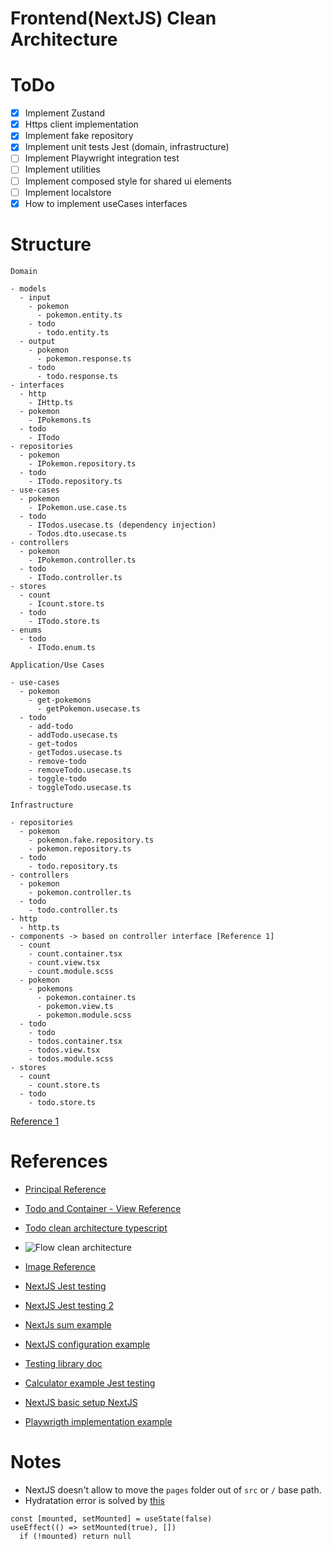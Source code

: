 # Frontend(NextJS) Clean Architecture

# ToDo

- [x] Implement Zustand
- [x] Https client implementation
- [x] Implement fake repository
- [x] Implement unit tests Jest (domain, infrastructure)
- [ ] Implement Playwright integration test
- [ ] Implement utilities
- [ ] Implement composed style for shared ui elements
- [ ] Implement localstore
- [x] How to implement useCases interfaces

# Structure

```
Domain

- models
  - input
    - pokemon
      - pokemon.entity.ts
    - todo
      - todo.entity.ts
  - output
    - pokemon
      - pokemon.response.ts
    - todo
      - todo.response.ts
- interfaces
  - http
    - IHttp.ts
  - pokemon
    - IPokemons.ts
  - todo
    - ITodo
- repositories
  - pokemon
    - IPokemon.repository.ts
  - todo
    - ITodo.repository.ts
- use-cases
  - pokemon
    - IPokemon.use.case.ts
  - todo
    - ITodos.usecase.ts (dependency injection)
    - Todos.dto.usecase.ts
- controllers
  - pokemon
    - IPokemon.controller.ts
  - todo
    - ITodo.controller.ts
- stores
  - count
    - Icount.store.ts
  - todo
    - ITodo.store.ts
- enums
  - todo
    - ITodo.enum.ts

Application/Use Cases

- use-cases
  - pokemon
    - get-pokemons
      - getPokemon.usecase.ts
  - todo
    - add-todo
    - addTodo.usecase.ts
    - get-todos
    - getTodos.usecase.ts
    - remove-todo
    - removeTodo.usecase.ts
    - toggle-todo
    - toggleTodo.usecase.ts

Infrastructure

- repositories
  - pokemon
    - pokemon.fake.repository.ts
    - pokemon.repository.ts
  - todo
    - todo.repository.ts
- controllers
  - pokemon
    - pokemon.controller.ts
  - todo
    - todo.controller.ts
- http
  - http.ts
- components -> based on controller interface [Reference 1]
  - count
    - count.container.tsx
    - count.view.tsx
    - count.module.scss
  - pokemon
    - pokemons
      - pokemon.container.ts
      - pokemon.view.ts
      - pokemon.module.scss
  - todo
    - todo
    - todos.container.tsx
    - todos.view.tsx
    - todos.module.scss
- stores
  - count
    - count.store.ts
  - todo
    - todo.store.ts
```

[Reference 1](https://github.com/dimitridumont/clean-architecture-front-end/tree/main/src/modules/todos/application/todo-list)

# References

- [Principal Reference](https://github.com/esaraviam/dogappv1)

- [Todo and Container - View Reference](https://github.com/dimitridumont/clean-architecture-front-end)

- [Todo clean architecture typescript](https://codefoundation.co.za/clean-architecture-typescript-and-react)

- ![Flow clean architecture](https://miro.medium.com/max/1400/1*iDwC7At7blypzZPqIAn_PQ.png)

- [Image Reference](https://medium.com/@rostislavdugin/the-clean-architecture-using-react-and-typescript-a832662af803)

- [NextJS Jest testing](https://blog.logrocket.com/testing-next-js-apps-jest/)

- [NextJS Jest testing 2](https://dev-yakuza.posstree.com/en/react/nextjs/test/)

- [NextJs sum example](https://dev.to/ashconnolly/how-to-quickly-add-jest-to-your-next-js-app-1h32)

- [NextJS configuration example](https://github.com/vercel/next.js/tree/canary/examples/with-jest)

- [Testing library doc](https://testing-library.com/docs/)

- [Calculator example Jest testing](https://blog.logrocket.com/testing-next-js-apps-jest/)

- [NextJS basic setup NextJS](https://youtu.be/0DK7FX79WI0)

- [Playwrigth implementation example](https://youtu.be/ykF3Pff6Zo8)

# Notes

- NextJS doesn't allow to move the `pages` folder out of `src` or `/` base path.
- Hydratation error is solved by [this](https://github.com/vercel/next.js/discussions/35773#discussioncomment-2622885)

```
const [mounted, setMounted] = useState(false)
useEffect(() => setMounted(true), [])
  if (!mounted) return null
```
